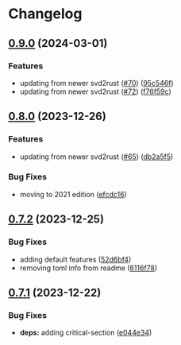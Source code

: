 # Changelog

## [0.9.0](https://github.com/xmc-rs/xmc4300/compare/v0.8.0...v0.9.0) (2024-03-01)


### Features

* updating from newer svd2rust ([#70](https://github.com/xmc-rs/xmc4300/issues/70)) ([95c546f](https://github.com/xmc-rs/xmc4300/commit/95c546f400997e3eac0a13a48abb8a4a82efaec9))
* updating from newer svd2rust ([#72](https://github.com/xmc-rs/xmc4300/issues/72)) ([f76f59c](https://github.com/xmc-rs/xmc4300/commit/f76f59c47f93c4bb2c78dd778dfa33d127604c81))

## [0.8.0](https://github.com/xmc-rs/xmc4300/compare/v0.7.2...v0.8.0) (2023-12-26)


### Features

* updating from newer svd2rust ([#65](https://github.com/xmc-rs/xmc4300/issues/65)) ([db2a5f5](https://github.com/xmc-rs/xmc4300/commit/db2a5f5cf1d798838b22b32ae1177a9251d9cfad))


### Bug Fixes

* moving to 2021 edition ([efcdc16](https://github.com/xmc-rs/xmc4300/commit/efcdc16fef6a00158e0d08cdd5e4cb179075ca55))

## [0.7.2](https://github.com/xmc-rs/xmc4300/compare/v0.7.1...v0.7.2) (2023-12-25)


### Bug Fixes

* adding default features ([52d6bf4](https://github.com/xmc-rs/xmc4300/commit/52d6bf461195627e9e24ab6401deb1f45cac4d0e))
* removing toml info from readme ([6116f78](https://github.com/xmc-rs/xmc4300/commit/6116f7868d5d80aa9f90c9dc34bdb1e4e8c1f021))

## [0.7.1](https://github.com/xmc-rs/xmc4300/compare/v0.7.0...v0.7.1) (2023-12-22)


### Bug Fixes

* **deps:** adding critical-section ([e044e34](https://github.com/xmc-rs/xmc4300/commit/e044e343f5048f90786279d89a1c1b1be912c7d1))
